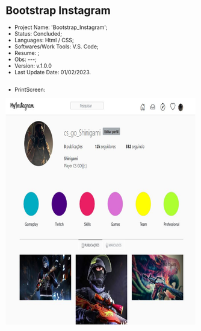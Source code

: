 # Bootstrap Instagram

- Project Name: 'Bootstrap_Instagram';
- Status: Concluded;
- Languages: Html / CSS;
- Softwares/Work Tools: V.S. Code;
- Resume: ;
- Obs: ---;
- Version: v.1.0.0
- Last Update Date: 01/02/2023.

##

- PrintScreen: 
<div>
  <img align="center" height="600" widht="600" src="/Print/Screen.jpg" />
</div><br>
